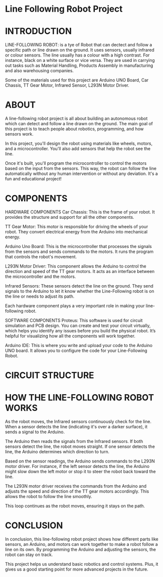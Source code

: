# Line Following Robot Project
 

# INTRODUCTION

LINE-FOLLOWING ROBOT: is a tye of Robot that can dectect and follow a specific path or line drawn on the ground. It uses sensors, usually infrared or colour sensors. The line usually has a colour with a high contrast. For instance, black on a white surface or vice versa.
They are used in carrying out tasks such as Material Handling, Products Assembly in manufacturing and also warehousing companies. 

Some of the materials used for this project are Arduino UNO Board, Car Chassis, TT Gear Motor, Infrared Sensor, L293N Motor Driver.


# ABOUT 

A line-following robot project is all about building an autonomous robot which can detect and follow a line drawn on the ground. The main goal of this project is to teach people about robotics, programming, and how sensors work.

In this project, you'll design the robot using materials like wheels, motors, and a microcontroller. You'll also add sensors that help the robot see the line.

Once it's built, you'll program the microcontroller to control the motors based on the input from the sensors. This way, the robot can follow the line automatically without any human intervention or without any deviation.
It's a fun and educational project!
 
# COMPONENTS 

HARDWARE COMPONENTS 
Car Chassis: This is the frame of your robot. It provides the structure and support for all the other components.

TT Gear Motor: This motor is responsible for driving the wheels of your robot. They convert electrical energy from the Arduino into mechanical energy.

Arduino Uno Board: This is the microcontroller that processes the signals from the sensors and sends commands to the motors. It runs the program that controls the robot's movement.

L293N Motor Driver: This component allows the Arduino to control the direction and speed of the TT gear motors. It acts as an interface between the microcontroller and the motors.

Infrared Sensors: These sensors detect the line on the ground. They send signals to the Arduino to let it know whether the Line-Following robot is on the line or needs to adjust its path.

Each hardware component plays a very important role in making your line-following robot.

SOFTWARE COMPONENTS
Proteus: This software is used for circuit simulation and PCB design. You can create and test your circuit virtually, which helps you identify any issues before you build the physical robot. It’s helpful for visualizing how all the components will work together.

Arduino IDE: This is where you write and upload your code to the Arduino UNO board. It allows you to configure the code for your Line-Following Robot.

# CIRCUIT STRUCTURE




















# HOW THE LINE-FOLLOWING ROBOT WORKS

As the robot moves, the Infrared sensors continuously check for the line. When a sensor detects the line (indicating it's over a darker surface), it sends a signal to the Arduino.

The Arduino then reads the signals from the Infrared sensors. If both sensors detect the line, the robot moves straight. If one sensor detects the line, the Arduino determines which direction to turn.

Based on the sensor readings, the Arduino sends commands to the L293N motor driver. For instance, if the left sensor detects the line, the Arduino might slow down the left motor or stop it to steer the robot back toward the line.

The L293N motor driver receives the commands from the Arduino and adjusts the speed and direction of the TT gear motors accordingly. This allows the robot to follow the line smoothly.

This loop continues as the robot moves, ensuring it stays on the path.

# CONCLUSION

In conclusion, this line-following robot project shows how different parts like sensors, an Arduino, and motors can work together to make a robot follow a line on its own. By programming the Arduino and adjusting the sensors, the robot can stay on track.

This project helps us understand basic robotics and control systems. Plus, it gives us a good starting point for more advanced projects in the future.
